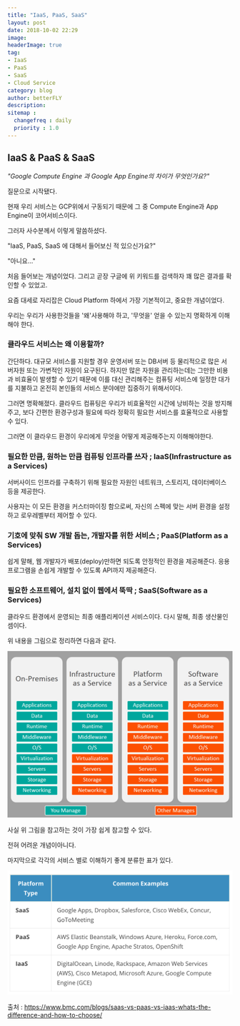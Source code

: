 ```yaml
---
title: "IaaS, PaaS, SaaS"
layout: post
date: 2018-10-02 22:29
image: 
headerImage: true
tag:
- IaaS
- PaaS
- SaaS
- Cloud Service
category: blog
author: betterFLY
description:
sitemap :
  changefreq : daily
  priority : 1.0
---
```


## IaaS & PaaS & SaaS

*"Google Compute Engine 과 Google App Engine의 차이가 무엇인가요?"*

질문으로 시작됐다.

현재 우리 서비스는 GCP위에서 구동되기 때문에 그 중 Compute Engine과 App Engine이 코어서비스이다.

그러자 사수분께서 이렇게 말씀하셨다.

"IaaS, PaaS, SaaS 에 대해서 들어보신 적 있으신가요?"

"아니요..."

처음 들어보는 개념이었다. 그리고 곧장 구글에 위 키워드를 검색하자 꽤 많은 결과를 확인할 수 있었고.

요즘 대세로 자리잡은 Cloud Platform 하에서 가장 기본적이고, 중요한 개념이었다.

우리는 우리가 사용한것들을 '왜'사용해야 하고, '무엇을' 얻을 수 있는지 명확하게 이해해야 한다.

### 클라우드 서비스는 왜 이용할까?

간단하다. 대규모 서비스를 지원할 경우 운영서버 또는 DB서버 등 물리적으로 많은 서버자원 또는 가변적인 자원이 요구된다. 하지만 많은 자원을 관리하는데는 그만한 비용과 비효율이 발생할 수 있기 때문에 이를 대신 관리해주는 컴퓨팅 서비스에 일정한 대가를 지불하고 온전히 본인들의 서비스 분야에만 집중하기 위해서이다.

그러면 명확해졌다. 클라우드 컴퓨팅은 우리가 비효율적인 시간에 낭비하는 것을 방지해주고, 보다 간편한 환경구성과 필요에 따라 정확히 필요한 서비스를 효율적으로 사용할 수 있다.

그러면 이 클라우드 환경이 우리에게 무엇을 어떻게 제공해주는지 이해해야한다.

### 필요한 만큼, 원하는 만큼 컴퓨팅 인프라를 쓰자 ; IaaS(Infrastructure as a Services)

서버사이드 인프라를 구축하기 위해 필요한 자원인 네트워크, 스토리지, 데이터베이스 등을 제공한다.

사용자는 이 모든 환경을 커스터마이징 함으로써, 자신의 스펙에 맞는 서버 환경을 설정하고 로우레벨부터 제어할 수 있다.

### 기호에 맞춰 SW 개발 돕는, 개발자를 위한 서비스 ; PaaS(Platform as a Services)

쉽게 말해, 웹 개발자가 배포(deploy)만하면 되도록 안정적인 환경을 제공해준다.  응용프로그램을 손쉽게 개발할 수 있도록 API까지 제공해준다.

### 필요한 소프트웨어, 설치 없이 웹에서 뚝딱 ; SaaS(Software as a Services)

클라우드 환경에서 운영되는 최종 애플리케이션 서비스이다. 다시 말해, 최종 생산물인셈이다.

위 내용을 그림으로 정리하면 다음과 같다.

![IaaS_PaaS_SaaS](/assets/images/181002/iaas-paas-saas-comparison-1024x759.jpg)

사실 위 그림을 참고하는 것이 가장 쉽게 참고할 수 있다.

전혀 어려운 개념이아니다.

마지막으로 각각의 서비스 별로 이해하기 좋게 분류한 표가 있다.

![useCase](/assets/images/181002/usecase.png)

출처 : https://www.bmc.com/blogs/saas-vs-paas-vs-iaas-whats-the-difference-and-how-to-choose/
